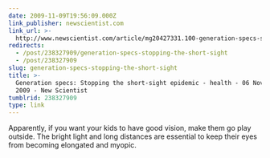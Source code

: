 ```yaml
---
date: 2009-11-09T19:56:09.000Z
link_publisher: newscientist.com
link_url: >-
  http://www.newscientist.com/article/mg20427331.100-generation-specs-stopping-the-shortsight-epidemic.html
redirects:
  - /post/238327909/generation-specs-stopping-the-short-sight
  - /post/238327909
slug: generation-specs-stopping-the-short-sight
title: >-
  Generation specs: Stopping the short-sight epidemic - health - 06 November
  2009 - New Scientist
tumblrid: 238327909
type: link
---
```

<p>Apparently, if you want your kids to have good vision, make them go play outside. The bright light and long distances are essential to keep their eyes from becoming elongated and myopic.</p>
